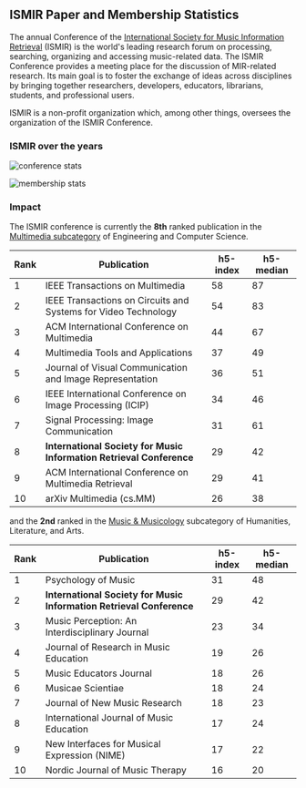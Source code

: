 
## ISMIR Paper and Membership Statistics

The annual Conference of the [International Society for Music Information Retrieval](http://www.ismir.net)
(ISMIR) is the world's leading research forum on processing, searching, organizing
and accessing music-related data. The ISMIR Conference provides a meeting place for
the discussion of MIR-related research. Its main goal is to foster the exchange of
ideas across disciplines by bringing together researchers, developers, educators,
librarians, students, and professional users.

ISMIR is a non-profit organization which, among other things, oversees the organization
of the ISMIR Conference.

### ISMIR over the years

![conference stats](/images/conference_stats.png)

![membership stats](/images/membership_stats.png)

### Impact

The ISMIR conference is currently the **8th** ranked publication in the [Multimedia
subcategory](https://scholar.google.com/citations?view_op=top_venues&hl=en&vq=eng_multimedia)
of Engineering and Computer Science.

|Rank | Publication | h5-index | h5-median |
|-----|-------------|----------|-----------|
| 1 | IEEE Transactions on Multimedia | 58 | 87 |
| 2 | IEEE Transactions on Circuits and Systems for Video Technology |54 |83 |
| 3 | ACM International Conference on Multimedia |44 |67 |
| 4 | Multimedia Tools and Applications |37 |49 |
| 5 | Journal of Visual Communication and Image Representation |36 |51 |
| 6 | IEEE International Conference on Image Processing (ICIP) |34 |46 |
| 7 | Signal Processing: Image Communication |31 |61 |
| 8 | **International Society for Music Information Retrieval Conference** |29 |42 |
| 9 | ACM International Conference on Multimedia Retrieval |29 |41 |
| 10  |arXiv Multimedia (cs.MM) |26 |38 |

and the **2nd** ranked in the [Music & Musicology](https://scholar.google.com/citations?view_op=top_venues&hl=en&vq=hum_musicmusicology)
subcategory of Humanities, Literature, and Arts.

|Rank | Publication | h5-index | h5-median |
|-----|-------------|----------|-----------|
| 1 | Psychology of Music |31 |48 |
| 2 | **International Society for Music Information Retrieval Conference** |29 |42 |
| 3 | Music Perception: An Interdisciplinary Journal |23 |34 |
| 4 | Journal of Research in Music Education |19 |26 |
| 5 | Music Educators Journal |18 |26 |
| 6 | Musicae Scientiae |18 |24 |
| 7 | Journal of New Music Research |18 |23 |
| 8 | International Journal of Music Education |17 |24 |
| 9 | New Interfaces for Musical Expression (NIME) |17 |22 |
| 10 | Nordic Journal of Music Therapy |16 |20 |
